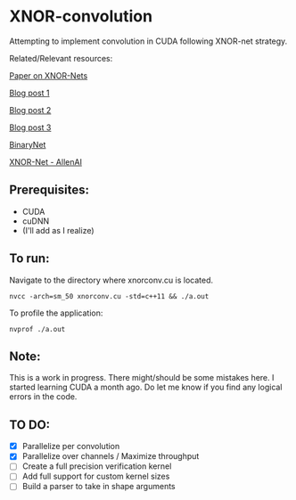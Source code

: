 # XNOR-convolution
Attempting to implement convolution in CUDA following XNOR-net strategy.

Related/Relevant resources:

[Paper on XNOR-Nets](https://arxiv.org/abs/1603.05279)

[Blog post 1](https://software.intel.com/en-us/blogs/2017/09/21/art-em-week-2)

[Blog post 2](https://software.intel.com/en-us/blogs/2017/10/02/art-em-artistic-style-transfer-to-virtual-reality-week-4-update)

[Blog post 3](https://software.intel.com/en-us/blogs/2017/10/23/art-em-artistic-style-transfer-to-virtual-reality-week-7-update)

[BinaryNet](https://github.com/MatthieuCourbariaux/BinaryNet)

[XNOR-Net - AllenAI](https://github.com/allenai/XNOR-Net)


##  Prerequisites:
  * CUDA
  * cuDNN
  * (I'll add as I realize)
  
  
##  To run:
  Navigate to the directory where xnorconv.cu is located. 
  
  `nvcc -arch=sm_50 xnorconv.cu -std=c++11 && ./a.out`
  
  To profile the application:
  
  `nvprof ./a.out`
  
  
##  Note:
  This is a work in progress. There might/should be some mistakes here. I started learning CUDA a month ago. 
  Do let me know if you find any logical errors in the code.

##  TO DO:
  - [x] Parallelize per convolution
  - [x] Parallelize over channels / Maximize throughput
  - [ ] Create a full precision verification kernel
  - [ ] Add full support for custom kernel sizes
  - [ ] Build a parser to take in shape arguments
